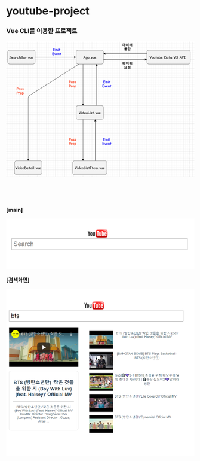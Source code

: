 # youtube-project

### Vue CLI를 이용한 프로젝트



![image-20210511225350403](README.assets/image-20210511225350403.png)

﻿

﻿

**[main]**

![image.png](README.assets/image.png)

**[검색화면]**

﻿![image2](README.assets/image2.png)

